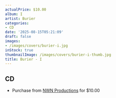 ```yaml
---
actualPrice: $10.00
album: I
artist: Burier
categories:
- CD
date: '2025-08-15T05:21:09'
draft: false
images:
- /images/covers/burier-i.jpg
inStock: true
thumbnailImage: /images/covers/burier-i-thumb.jpg
title: Burier - I
---
```


## CD
* Purchase from [NWN Productions](http://shop.nwnprod.com/index.php?route=product/product&path=93&product_id=26973&sort=pd.name&order=ASC) for $10.00
